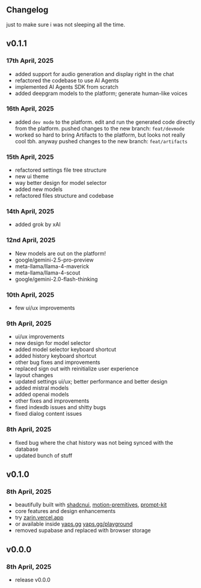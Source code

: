 ## Changelog 

just to make sure i was not sleeping all the time.


## v0.1.1

### 17th April, 2025
- added support for audio generation and display right in the chat
- refactored the codebase to use AI Agents
- implemented AI Agents SDK from scratch
- added deepgram models to the platform; generate human-like voices

### 16th April, 2025
- added `dev mode` to the platform. edit and run the generated code directly from the platform. pushed changes to the new branch: `feat/devmode`
- worked so hard to bring Artifacts to the platform, but looks not really cool tbh. anyway pushed changes to the new branch: `feat/artifacts`


### 15th April, 2025
- refactored settings file tree structure
- new ui theme
- way better design for model selector
- added new models
- refactored files structure and codebase

### 14th April, 2025
- added grok by xAI

### 12nd April, 2025
- New models are out on the platform!
- google/gemini-2.5-pro-preview
- meta-llama/llama-4-maverick
- meta-llama/llama-4-scout
- google/gemini-2.0-flash-thinking

### 10th April, 2025
- few ui/ux improvements

### 9th April, 2025
- ui/ux improvements
- new design for model selector
- added model selector keyboard shortcut
- added history keyboard shortcut
- other bug fixes and improvements
- replaced sign out with reinitialize user experience
- layout changes
- updated settings ui/ux; better performance and better design
- added mistral models
- added openai models
- other fixes and improvements
- fixed indexdb issues and shitty bugs
- fixed dialog content issues

### 8th April, 2025
- fixed bug where the chat history was not being synced with the database
- updated bunch of stuff


## v0.1.0

### 8th April, 2025
- beautifully built with [shadcnui](https://ui.shadcn.com/), [motion-premitives](https://motion-primitives.com), [prompt-kit](https://prompt-kit.com)
- core features and design enhancements
- try [zarin.vercel.app](https://zarin.vercel.app) 
- or available inside [yaps.gg](https://yaps.gg) [yaps.gg/playground](https://yaps.gg/playground)
- removed supabase and replaced with browser storage


## v0.0.0

### 8th April, 2025
- release v0.0.0